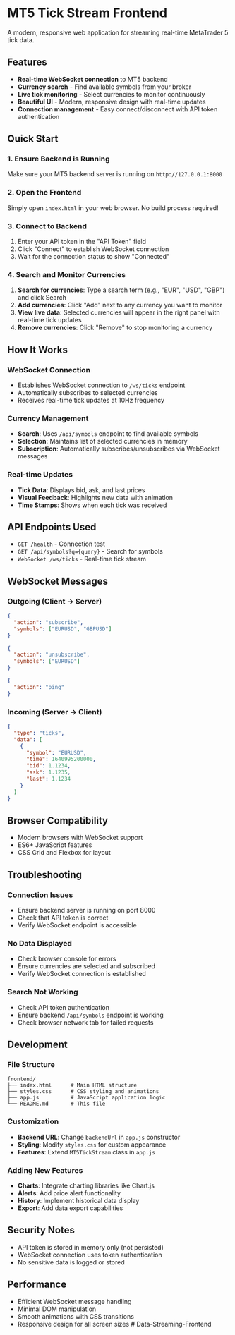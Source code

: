 # MT5 Tick Stream Frontend

A modern, responsive web application for streaming real-time MetaTrader 5 tick data.

## Features

- **Real-time WebSocket connection** to MT5 backend
- **Currency search** - Find available symbols from your broker
- **Live tick monitoring** - Select currencies to monitor continuously
- **Beautiful UI** - Modern, responsive design with real-time updates
- **Connection management** - Easy connect/disconnect with API token authentication

## Quick Start

### 1. Ensure Backend is Running

Make sure your MT5 backend server is running on `http://127.0.0.1:8000`

### 2. Open the Frontend

Simply open `index.html` in your web browser. No build process required!

### 3. Connect to Backend

1. Enter your API token in the "API Token" field
2. Click "Connect" to establish WebSocket connection
3. Wait for the connection status to show "Connected"

### 4. Search and Monitor Currencies

1. **Search for currencies**: Type a search term (e.g., "EUR", "USD", "GBP") and click Search
2. **Add currencies**: Click "Add" next to any currency you want to monitor
3. **View live data**: Selected currencies will appear in the right panel with real-time tick updates
4. **Remove currencies**: Click "Remove" to stop monitoring a currency

## How It Works

### WebSocket Connection
- Establishes WebSocket connection to `/ws/ticks` endpoint
- Automatically subscribes to selected currencies
- Receives real-time tick updates at 10Hz frequency

### Currency Management
- **Search**: Uses `/api/symbols` endpoint to find available symbols
- **Selection**: Maintains list of selected currencies in memory
- **Subscription**: Automatically subscribes/unsubscribes via WebSocket messages

### Real-time Updates
- **Tick Data**: Displays bid, ask, and last prices
- **Visual Feedback**: Highlights new data with animation
- **Time Stamps**: Shows when each tick was received

## API Endpoints Used

- `GET /health` - Connection test
- `GET /api/symbols?q={query}` - Search for symbols
- `WebSocket /ws/ticks` - Real-time tick stream

## WebSocket Messages

### Outgoing (Client → Server)
```json
{
  "action": "subscribe",
  "symbols": ["EURUSD", "GBPUSD"]
}
```

```json
{
  "action": "unsubscribe", 
  "symbols": ["EURUSD"]
}
```

```json
{
  "action": "ping"
}
```

### Incoming (Server → Client)
```json
{
  "type": "ticks",
  "data": [
    {
      "symbol": "EURUSD",
      "time": 1640995200000,
      "bid": 1.1234,
      "ask": 1.1235,
      "last": 1.1234
    }
  ]
}
```

## Browser Compatibility

- Modern browsers with WebSocket support
- ES6+ JavaScript features
- CSS Grid and Flexbox for layout

## Troubleshooting

### Connection Issues
- Ensure backend server is running on port 8000
- Check that API token is correct
- Verify WebSocket endpoint is accessible

### No Data Displayed
- Check browser console for errors
- Ensure currencies are selected and subscribed
- Verify WebSocket connection is established

### Search Not Working
- Check API token authentication
- Ensure backend `/api/symbols` endpoint is working
- Check browser network tab for failed requests

## Development

### File Structure
```
frontend/
├── index.html      # Main HTML structure
├── styles.css      # CSS styling and animations
├── app.js          # JavaScript application logic
└── README.md       # This file
```

### Customization
- **Backend URL**: Change `backendUrl` in `app.js` constructor
- **Styling**: Modify `styles.css` for custom appearance
- **Features**: Extend `MT5TickStream` class in `app.js`

### Adding New Features
- **Charts**: Integrate charting libraries like Chart.js
- **Alerts**: Add price alert functionality
- **History**: Implement historical data display
- **Export**: Add data export capabilities

## Security Notes

- API token is stored in memory only (not persisted)
- WebSocket connection uses token authentication
- No sensitive data is logged or stored

## Performance

- Efficient WebSocket message handling
- Minimal DOM manipulation
- Smooth animations with CSS transitions
- Responsive design for all screen sizes
#   D a t a - S t r e a m i n g - F r o n t e n d  
 
